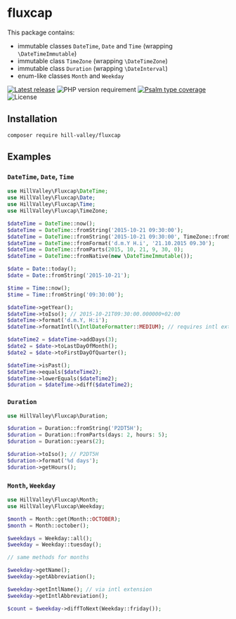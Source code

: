 fluxcap
=======

This package contains:

- immutable classes `DateTime`, `Date` and `Time` (wrapping `\DateTimeImmutable`)
- immutable class `TimeZone` (wrapping `\DateTimeZone`)
- immutable class `Duration` (wrapping `\DateInterval`)
- enum-like classes `Month` and `Weekday`
  
[![Latest release](https://img.shields.io/github/v/release/hill-valley/fluxcap?sort=semver&style=flat-square)](https://github.com/hill-valley/fluxcap/releases)
![PHP version requirement](https://img.shields.io/packagist/php-v/hill-valley/fluxcap?style=flat-square)
[![Psalm type coverage](https://img.shields.io/endpoint?style=flat-square&url=https%3A%2F%2Fshepherd.dev%2Fgithub%2Fhill-valley%2Ffluxcap%2Fcoverage)](https://shepherd.dev/github/hill-valley/fluxcap)
![License](https://img.shields.io/github/license/hill-valley/fluxcap?style=flat-square)

Installation
------------

```
composer require hill-valley/fluxcap
```

Examples
--------

### `DateTime`, `Date`, `Time`

```php
use HillValley\Fluxcap\DateTime;
use HillValley\Fluxcap\Date;
use HillValley\Fluxcap\Time;
use HillValley\Fluxcap\TimeZone;

$dateTime = DateTime::now();
$dateTime = DateTime::fromString('2015-10-21 09:30:00');
$dateTime = DateTime::fromString('2015-10-21 09:30:00', TimeZone::fromString('Europe/Berlin'));
$dateTime = DateTime::fromFormat('d.m.Y H.i', '21.10.2015 09.30');
$dateTime = DateTime::fromParts(2015, 10, 21, 9, 30, 0);
$dateTime = DateTime::fromNative(new \DateTimeImmutable());

$date = Date::today();
$date = Date::fromString('2015-10-21');

$time = Time::now();
$time = Time::fromString('09:30:00');

$dateTime->getYear();
$dateTime->toIso(); // 2015-10-21T09:30:00.000000+02:00
$dateTime->format('d.m.Y, H:i');
$dateTime->formatIntl(\IntlDateFormatter::MEDIUM); // requires intl extension

$dateTime2 = $dateTime->addDays(3);
$date2 = $date->toLastDayOfMonth();
$date2 = $date->toFirstDayOfQuarter();

$dateTime->isPast();
$dateTime->equals($dateTime2);
$dateTime->lowerEquals($dateTime2);
$duration = $dateTime->diff($dateTime2);
```

### `Duration`

```php
use HillValley\Fluxcap\Duration;

$duration = Duration::fromString('P2DT5H');
$duration = Duration::fromParts(days: 2, hours: 5);
$duration = Duration::years(2);

$duration->toIso(); // P2DT5H
$duration->format('%d days');
$duration->getHours();
```

### `Month`, `Weekday`

```php
use HillValley\Fluxcap\Month;
use HillValley\Fluxcap\Weekday;

$month = Month::get(Month::OCTOBER);
$month = Month::october();

$weekdays = Weekday::all();
$weekday = Weekday::tuesday();

// same methods for months

$weekday->getName();
$weekday->getAbbreviation();

$weekday->getIntlName(); // via intl extension
$weekday->getIntlAbbreviation();

$count = $weekday->diffToNext(Weekday::friday());
```
